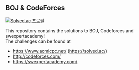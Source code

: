 BOJ & CodeForces
--------------------

[![Solved.ac
프로필](http://mazassumnida.wtf/api/v2/generate_badge?boj=uk7880)](https://solved.ac/uk7880)


This repository contains the solutions to BOJ, Codeforces and swexpertacademy!
<br>The challenges can be found at
+ https://www.acmicpc.net/ (https://solved.ac/)
+ http://codeforces.com/
+ https://swexpertacademy.com/
